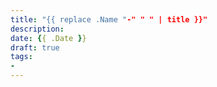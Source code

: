 ```yaml
---
title: "{{ replace .Name "-" " " | title }}"
description:
date: {{ .Date }}
draft: true
tags:
- 
---
```


